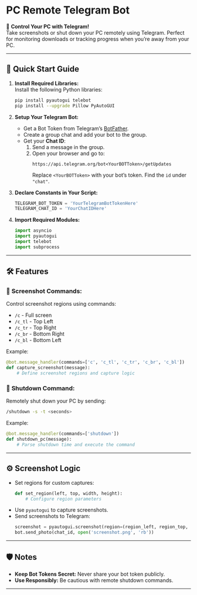 # PC Remote Telegram Bot

🚀 **Control Your PC with Telegram!**  
Take screenshots or shut down your PC remotely using Telegram. Perfect for monitoring downloads or tracking progress when you’re away from your PC.

---

## 📖 Quick Start Guide

1. **Install Required Libraries:**  
   Install the following Python libraries:
   ```bash
   pip install pyautogui telebot
   pip install --upgrade Pillow PyAutoGUI
   ```

2. **Setup Your Telegram Bot:**
   - Get a Bot Token from Telegram’s [BotFather](https://core.telegram.org/bots#botfather).
   - Create a group chat and add your bot to the group.
   - Get your **Chat ID**:
     1. Send a message in the group.
     2. Open your browser and go to:
        ```
        https://api.telegram.org/bot<YourBOTToken>/getUpdates
        ```
        Replace `<YourBOTToken>` with your bot’s token. Find the `id` under `"chat"`.

3. **Declare Constants in Your Script:**
   ```python
   TELEGRAM_BOT_TOKEN = 'YourTelegramBotTokenHere'
   TELEGRAM_CHAT_ID = 'YourChatIDHere'
   ```

4. **Import Required Modules:**
   ```python
   import asyncio
   import pyautogui
   import telebot
   import subprocess
   ```

---

## 🛠 Features

### 📸 **Screenshot Commands:**
Control screenshot regions using commands:
- `/c` - Full screen
- `/c_tl` - Top Left
- `/c_tr` - Top Right
- `/c_br` - Bottom Right
- `/c_bl` - Bottom Left

Example:
```python
@bot.message_handler(commands=['c', 'c_tl', 'c_tr', 'c_br', 'c_bl'])
def capture_screenshot(message):
    # Define screenshot regions and capture logic
```

### 🔌 **Shutdown Command:**
Remotely shut down your PC by sending:
```bash
/shutdown -s -t <seconds>
```
Example:
```python
@bot.message_handler(commands=['shutdown'])
def shutdown_pc(message):
    # Parse shutdown time and execute the command
```

---

## ⚙️ Screenshot Logic
- Set regions for custom captures:
  ```python
  def set_region(left, top, width, height):
      # Configure region parameters
  ```
- Use `pyautogui` to capture screenshots.
- Send screenshots to Telegram:
  ```python
  screenshot = pyautogui.screenshot(region=(region_left, region_top, region_width, region_height))
  bot.send_photo(chat_id, open('screenshot.png', 'rb'))
  ```

---

## 🛡 Notes
- **Keep Bot Tokens Secret:** Never share your bot token publicly.
- **Use Responsibly:** Be cautious with remote shutdown commands.

---
